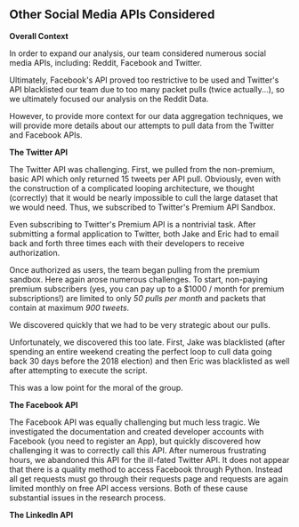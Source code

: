 ## Other Social Media APIs Considered

**Overall Context**

In order to expand our analysis, our team considered numerous social media APIs, including: Reddit, Facebook and Twitter.

Ultimately, Facebook's API proved too restrictive to be used and Twitter's API blacklisted our team due to too many packet pulls (twice actually...), so we ultimately focused our analysis on the Reddit Data.

However, to provide more context for our data aggregation techniques, we will provide more details about our attempts to pull data from the Twitter and Facebook APIs.

**The Twitter API**

The Twitter API was challenging. First, we pulled from the non-premium, basic API which only returned 15 tweets per API pull. Obviously, even with the construction of a complicated looping architecture, we thought (correctly) that it would be nearly impossible to cull the large dataset that we would need. Thus, we subscribed to Twitter's Premium API Sandbox.

Even subscribing to Twitter's Premium API is a nontrivial task. After submitting a formal application to Twitter, both Jake and Eric had to email back and forth three times each with their developers to receive authorization.

Once authorized as users, the team began pulling from the premium sandbox. Here again arose numerous challenges. To start, non-paying premium subscribers (yes, you can pay up to a $1000 / month for premium subscriptions!) are limited to only *50 pulls per month* and packets that contain at maximum *900 tweets*.

We discovered quickly that we had to be very strategic about our pulls.

Unfortunately, we discovered this too late. First, Jake was blacklisted (after spending an entire weekend creating the perfect loop to cull data going back 30 days before the 2018 election) and then Eric was blacklisted as well after attempting to execute the script.

This was a low point for the moral of the group.

**The Facebook API**

The Facebook API was equally challenging but much less tragic. We investigated the documentation and created developer accounts with Facebook (you need to register an App), but quickly discovered how challenging it was to correctly call this API. After numerous frustrating hours, we abandoned this API for the ill-fated Twitter API. It does not appear that there is a quality method to access Facebook through Python. Instead all get requests must go through their requests page and requests are again limited monthly on free API access versions. Both of these cause substantial issues in the research process.  


**The LinkedIn API**
